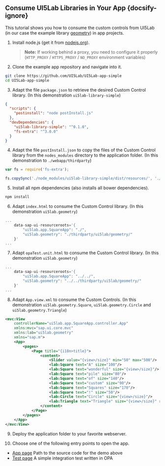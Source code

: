 ## Consume UI5Lab Libraries in Your App {docsify-ignore}

This tutorial shows you how to consume the custom controls from UI5Lab (in our case the example library [geometry](https://github.com/UI5Lab/UI5Lab-library-simple)) in app projects.

1. Install node.js (get it from [nodejs.org](http://nodejs.org/)).

	> **Note:** If working behind a proxy, you need to configure it properly (`HTTP_PROXY` / `HTTPS_PROXY` / `NO_PROXY` environment variables)

2. Clone the example app repository and navigate into it.

```bash
git clone https://github.com/UI5Lab/UI5Lab-app-simple
cd UI5Lab-app-simple
```

3. Adapt the file `package.json` to retrieve the desired Custom Control library.
(In this demonstration `ui5lab-library-simple`)

```json
{
  "scripts": {
    "postinstall": "node postInstall.js"
  },
  "devDependencies": {
    "ui5lab-library-simple": "^0.1.0",
    "fs-extra": "^3.0.0"
  }
}
```

4. Adapt the file `postInstall.json` to copy the files of the Custom Control library from the `nodes_modules` directory to the application folder.
(In this demonstration to `./webapp/thirdparty`)

```javascript
var fs = require('fs-extra');

fs.copySync('./node_modules/ui5lab-library-simple/dist/resources/', './webapp/thirdparty');
```

5. Install all npm dependencies (also installs all bower dependencies).

```bash
npm install
```

6. Adapt `index.html` to consume the Custom Control library.
(In this demonstration `ui5lab.geometry`)

```javascript
...
    data-sap-ui-resourceroots='{
        "ui5lab.app.SquareApp": "./",
        "ui5lab.geometry": "./thirdparty/ui5lab/geometry/"
    }'
...
```

7. Adapt `opaTest.unit.html` to consume the Custom Control library.
(In this demonstration `ui5lab.geometry`)

```javascript
...
    data-sap-ui-resourceroots='{
        "ui5lab.app.SquareApp": "../../",
        "ui5lab.geometry": "../../thirdparty/ui5lab/geometry/"
    }'
...
```

8. Adapt `App.view.xml` to consume the Custom Controls.
(In this demonstration `ui5lab.geometry.Square`, `ui5lab.geometry.Circle` and `ui5lab.geometry.Triangle`)

```xml
<mvc:View
    controllerName="ui5lab.app.SquareApp.controller.App"
    xmlns:mvc="sap.ui.core.mvc"
    xmlns:lab="ui5lab.geometry"
    xmlns="sap.m">
    <App>
        <pages>
            <Page title="{i18n>title}">
                <content>
                    <Slider value="{view>/size}" min="50" max="500"/>
                    <lab:Square text="A" size="100"/>
                    <lab:Square text="wonderful" size="{view>/size}"/>
                    <lab:Square text="pile" size="80"/>
                    <lab:Square text="of" size="140"/>
                    <lab:Square text="custom" size="90"/>
                    <lab:Square text="Squares" size="170"/>
                    <lab:Square text="!" size="50"/>
                    <lab:Circle text="Circle" size="{view>/size}"/>
                    <lab:Triangle text="Triangle" size="{view>/size}" rotation="{= ${view>/size} / 2 - 100}"/>
                </content>
            </Page>
        </pages>
    </App>
</mvc:View>
```

9. Deploy the application folder to your favorite webserver.

10. Choose one of the following entry points to open the app.

 * [App page](webapp/index.html) Path to the source code for the demo above
 * [Test page](webapp/test/integration/opaTests.qunit.html) A simple integration test written in OPA
